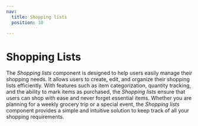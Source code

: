 ```yaml
---
nav:
  title: Shopping lists
  position: 10

---
```


# Shopping Lists

The *Shopping lists* component is designed to help users easily manage their shopping needs. It allows users to create, edit, and organize their shopping lists efficiently. With features such as item categorization, quantity tracking, and the ability to mark items as purchased, the *Shopping lists* ensure that users can shop with ease and never forget essential items. Whether you are planning for a weekly grocery trip or a special event, the *Shopping lists* component provides a simple and intuitive solution to keep track of all your shopping requirements.
